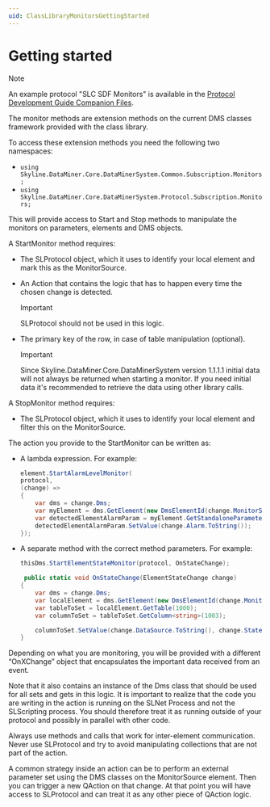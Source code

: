 ```yaml
---
uid: ClassLibraryMonitorsGettingStarted
---
```


# Getting started

> [!NOTE]
> An example protocol "SLC SDF Monitors" is available in the [Protocol Development Guide Companion Files](https://community.dataminer.services/documentation/protocol-development-guide-companion-files/).


The monitor methods are extension methods on the current DMS classes framework provided with the class library.

To access these extension methods you need the following two namespaces:

- `using Skyline.DataMiner.Core.DataMinerSystem.Common.Subscription.Monitors;`
- `using Skyline.DataMiner.Core.DataMinerSystem.Protocol.Subscription.Monitors;`

This will provide access to Start and Stop methods to manipulate the monitors on parameters, elements and DMS objects.

A StartMonitor method requires:

- The SLProtocol object, which it uses to identify your local element and mark this as the MonitorSource.
- An Action that contains the logic that has to happen every time the chosen change is detected.

  > [!IMPORTANT]
  > SLProtocol should not be used in this logic.

- The primary key of the row, in case of table manipulation (optional).

    > [!IMPORTANT]
    > Since Skyline.DataMiner.Core.DataMinerSystem version 1.1.1.1 initial data will not always be returned when starting a monitor. If you need initial data it's recommended to retrieve the data using other library calls.

A StopMonitor method requires:

- The SLProtocol object, which it uses to identify your local element and filter this on the MonitorSource.

The action you provide to the StartMonitor can be written as:

- A lambda expression. For example:

    ```csharp
    element.StartAlarmLevelMonitor( 
    protocol,
    (change) =>
    {
        var dms = change.Dms;
        var myElement = dms.GetElement(new DmsElementId(change.MonitorSource));
        var detectedElementAlarmParam = myElement.GetStandaloneParameter<string>(303);
        detectedElementAlarmParam.SetValue(change.Alarm.ToString());
    });
    ```

- A separate method with the correct method parameters. For example:

    ```csharp
    thisDms.StartElementStateMonitor(protocol, OnStateChange);
    
     public static void OnStateChange(ElementStateChange change)
    {
        var dms = change.Dms;
        var localElement = dms.GetElement(new DmsElementId(change.MonitorSource));
        var tableToSet = localElement.GetTable(1000);
        var columnToSet = tableToSet.GetColumn<string>(1003);
    
        columnToSet.SetValue(change.DataSource.ToString(), change.State.ToString());
    }
    ```

Depending on what you are monitoring, you will be provided with a different “OnXChange” object that encapsulates the important data received from an event.

Note that it also contains an instance of the Dms class that should be used for all sets and gets in this logic. It is important to realize that the code you are writing in the action is running on the SLNet Process and not the SLScripting process. You should therefore treat it as running outside of your protocol and possibly in parallel with other code.

Always use methods and calls that work for inter-element communication. Never use SLProtocol and try to avoid manipulating collections that are not part of the action.

A common strategy inside an action can be to perform an external parameter set using the DMS classes on the MonitorSource element. Then you can trigger a new QAction on that change. At that point you will have access to SLProtocol and can treat it as any other piece of QAction logic.

